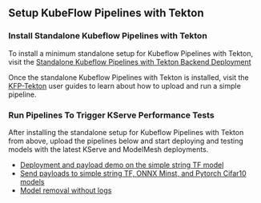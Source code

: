## Setup KubeFlow Pipelines with Tekton

### Install Standalone Kubeflow Pipelines with Tekton
To install a minimum standalone setup for Kubeflow Pipelines with Tekton, visit the [Standalone Kubeflow Pipelines with Tekton Backend Deployment](https://github.com/kubeflow/kfp-tekton/blob/master/guides/kfp_tekton_install.md#standalone-kubeflow-pipelines-with-tekton-backend-deployment)

Once the standalone Kubeflow Pipelines with Tekton is installed, visit the [KFP-Tekton](https://github.com/kubeflow/kfp-tekton/tree/master/guides/kfp-user-guide) user guides to learn about how to upload and run a simple pipeline.

### Run Pipelines To Trigger KServe Performance Tests
After installing the standalone setup for Kubeflow Pipelines with Tekton from above, upload the pipelines below and start deploying and testing models with the latest KServe and ModelMesh deployments.

- [Deployment and payload demo on the simple string TF model](/multi_model_tester/modelmesh.yaml)
- [Send payloads to simple string TF, ONNX Minst, and Pytorch Cifar10 models](/multi_model_tester/modelmesh-payload.yaml)
- [Model removal without logs](/multi_model_tester/modelmesh-delete.yaml)
